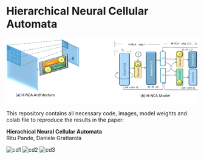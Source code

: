 # Hierarchical Neural Cellular Automata


<p align="center">
  <img src="./assets/hncaarchmodel.png"  > 
</p>
  
This repository contains all necessary code, images, model weights and colab file to reproduce the results in the paper:  
  
**Hierachical Neural Cellular Automata**  
Ritu Pande, Daniele Grattarola  

![cd1](https://user-images.githubusercontent.com/20730487/229864663-16367cab-08c4-4910-968f-5484e8a1a8f4.gif)
![cd2](https://user-images.githubusercontent.com/20730487/229865700-b5a9dfe8-f8ce-475b-bad4-52afa664e8b8.gif)
![cd3](https://user-images.githubusercontent.com/20730487/229866016-5e4ccd4f-368d-4bf8-ab91-15afa5edbff0.gif)

